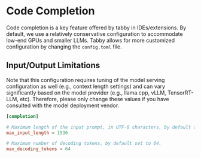 # Code Completion

Code completion is a key feature offered by tabby in IDEs/extensions. By default, we use a relatively conservative configuration to accommodate low-end GPUs and smaller LLMs.
Tabby allows for more customized configuration by changing the `config.toml` file.

## Input/Output Limitations

Note that this configuration requires tuning of the model serving configuration as well (e.g., context length settings) and can vary significantly based on the model provider (e.g., llama.cpp, vLLM, TensorRT-LLM, etc).
Therefore, please only change these values if you have consulted with the model deployment vendor.

```toml
[completion]

# Maximum length of the input prompt, in UTF-8 characters, by default set to 1536.
max_input_length = 1536

# Maximum number of decoding tokens, by default set to 64.
max_decoding_tokens = 64
```
